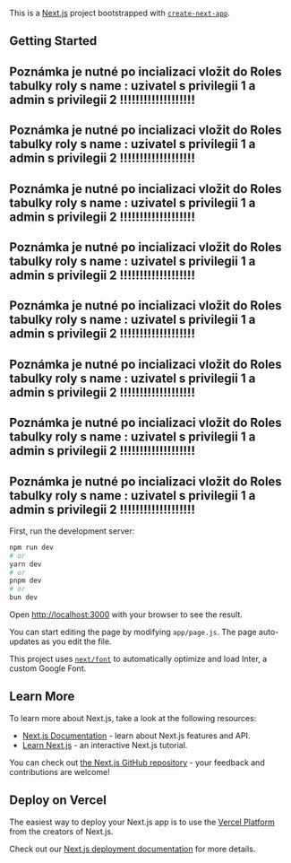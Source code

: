 This is a [Next.js](https://nextjs.org/) project bootstrapped with [`create-next-app`](https://github.com/vercel/next.js/tree/canary/packages/create-next-app).

## Getting Started

## Poznámka je nutné po incializaci vložit do  Roles tabulky roly s name : uzivatel s privilegii 1  a admin  s privilegii 2 !!!!!!!!!!!!!!!!!!!
## Poznámka je nutné po incializaci vložit do  Roles tabulky roly s name : uzivatel s privilegii 1  a admin  s privilegii 2 !!!!!!!!!!!!!!!!!!!
## Poznámka je nutné po incializaci vložit do  Roles tabulky roly s name : uzivatel s privilegii 1  a admin  s privilegii 2 !!!!!!!!!!!!!!!!!!!
## Poznámka je nutné po incializaci vložit do  Roles tabulky roly s name : uzivatel s privilegii 1  a admin  s privilegii 2 !!!!!!!!!!!!!!!!!!!
## Poznámka je nutné po incializaci vložit do  Roles tabulky roly s name : uzivatel s privilegii 1  a admin  s privilegii 2 !!!!!!!!!!!!!!!!!!!
## Poznámka je nutné po incializaci vložit do  Roles tabulky roly s name : uzivatel s privilegii 1  a admin  s privilegii 2 !!!!!!!!!!!!!!!!!!!
## Poznámka je nutné po incializaci vložit do  Roles tabulky roly s name : uzivatel s privilegii 1  a admin  s privilegii 2 !!!!!!!!!!!!!!!!!!!
## Poznámka je nutné po incializaci vložit do  Roles tabulky roly s name : uzivatel s privilegii 1  a admin  s privilegii 2 !!!!!!!!!!!!!!!!!!!

First, run the development server:

```bash
npm run dev
# or
yarn dev
# or
pnpm dev
# or
bun dev
```

Open [http://localhost:3000](http://localhost:3000) with your browser to see the result.

You can start editing the page by modifying `app/page.js`. The page auto-updates as you edit the file.

This project uses [`next/font`](https://nextjs.org/docs/basic-features/font-optimization) to automatically optimize and load Inter, a custom Google Font.

## Learn More

To learn more about Next.js, take a look at the following resources:

- [Next.js Documentation](https://nextjs.org/docs) - learn about Next.js features and API.
- [Learn Next.js](https://nextjs.org/learn) - an interactive Next.js tutorial.

You can check out [the Next.js GitHub repository](https://github.com/vercel/next.js/) - your feedback and contributions are welcome!

## Deploy on Vercel

The easiest way to deploy your Next.js app is to use the [Vercel Platform](https://vercel.com/new?utm_medium=default-template&filter=next.js&utm_source=create-next-app&utm_campaign=create-next-app-readme) from the creators of Next.js.

Check out our [Next.js deployment documentation](https://nextjs.org/docs/deployment) for more details.
